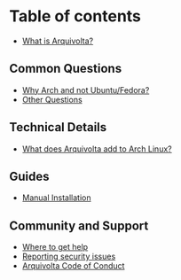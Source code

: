 # Table of contents

- [What is Arquivolta?](README.md)

## Common Questions

- [Why Arch and not Ubuntu/Fedora?](details/what-is-arch.md)
- [Other Questions](details/faq.md)

## Technical Details

- [What does Arquivolta add to Arch Linux?](details/differences.md)

## Guides

- [Manual Installation](guides/manual-repo.md)
<!--
- [Migrating from Ubuntu](guides/migrate-home.md)
- [Adding new apps to Arquivolta extras](guides/development.md)
  -->

## Community and Support

- [Where to get help](community/support.md)
- [Reporting security issues](community/security.md)
- [Arquivolta Code of Conduct](community/coc.md)
